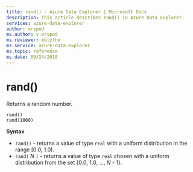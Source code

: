 ```yaml
---
title: rand() - Azure Data Explorer | Microsoft Docs
description: This article describes rand() in Azure Data Explorer.
services: azure-data-explorer
author: orspod
ms.author: v-orspod
ms.reviewer: mblythe
ms.service: azure-data-explorer
ms.topic: reference
ms.date: 09/24/2018
---
```

# rand()

Returns a random number.

```kusto
rand()
rand(1000)
```

**Syntax**

* `rand()` - returns a value of type `real`
  with a uniform distribution in the range [0.0, 1.0).
* `rand(` *N* `)` - returns a value of type `real`
  chosen with a uniform distribution from the set {0.0, 1.0, ..., *N* - 1}.